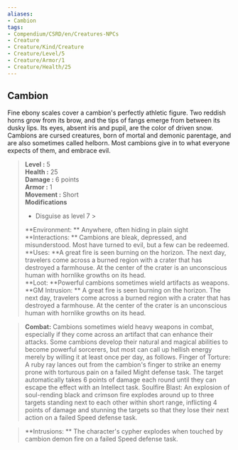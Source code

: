 ```yaml
---
aliases:
- Cambion
tags:
- Compendium/CSRD/en/Creatures-NPCs
- Creature
- Creature/Kind/Creature
- Creature/Level/5
- Creature/Armor/1
- Creature/Health/25
---
```


  
## Cambion  
Fine ebony scales cover a cambion's perfectly athletic figure. Two reddish horns grow from
its brow, and the tips of fangs emerge from between its dusky lips. Its eyes, absent iris and
pupil, are the color of driven snow. Cambions are cursed creatures, born of mortal and
demonic parentage, and are also sometimes called helborn. Most cambions give in to what
everyone expects of them, and embrace evil.  

  
> **Level :** 5  
> **Health :** 25  
> **Damage :** 6 points  
> **Armor :** 1  
> **Movement :** Short  
> **Modifications**  
>- Disguise as level 7 >
>  
> **Environment: ** Anywhere, often hiding in plain sight  
> **Interactions: ** Cambions are bleak, depressed, and misunderstood. Most have turned to evil, but a few can be redeemed.  
> **Uses: **A great fire is seen burning on the horizon. The next day, travelers come across a burned region with a crater that has destroyed a farmhouse. At the center of the crater is an unconscious human with hornlike growths on its head.  
> **Loot: **Powerful cambions sometimes wield artifacts as weapons.  
> **GM Intrusion: ** A great fire is seen burning on the horizon. The next day, travelers come across a burned region with a crater that has destroyed a farmhouse. At the center of the crater is an unconscious human with hornlike growths on its head.  

> **Combat:** 
> Cambions sometimes wield heavy weapons in combat, especially if they come across an artifact that can enhance their attacks. Some cambions develop their natural and magical abilities to become powerful sorcerers, but most can call up hellish energy merely by willing it at least once per day, as follows.
Finger of Torture: A ruby ray lances out from the cambion's finger to strike an enemy prone with torturous pain on a failed Might defense task. The target automatically takes 6 points of damage each round until they can escape the effect with an Intellect task.
Soulfire Blast: An explosion of soul-rending black and crimson fire explodes around up to three targets standing next to each other within short range, inflicting 4 points of damage and stunning the targets so that they lose their next action on a failed Speed defense task.  
  

> **Intrusions: ** 
> The character's cypher explodes when touched by cambion demon fire on a failed Speed defense task.  
